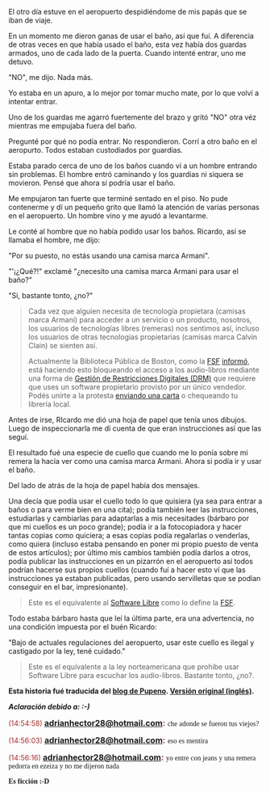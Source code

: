 <html><body><p>El otro día estuve en el aeropuerto despidiéndome de mis papás que se iban de viaje.



En un momento me dieron ganas de usar el baño, así que fuí. A diferencia de otras veces en que había usado el baño, esta vez había dos guardas armados, uno de cada lado de la puerta. Cuando intenté entrar, uno me detuvo.



"NO", me dijo. Nada más.

<!--more-->Yo estaba en un apuro, a lo mejor por tomar mucho mate, por lo que volví a intentar entrar.



Uno de los guardas me agarró fuertemente del brazo y gritó "NO" otra véz mientras me empujaba fuera del baño.



Pregunté por qué no podía entrar. No respondieron. Corrí a otro baño en el aeropurto. Todos estaban custodiados por guardias.



Estaba parado cerca de uno de los baños cuando ví a un hombre entrando sin problemas. El hombre entró caminando y los guardias ni siquera se movieron. Pensé que ahora sí podría usar el baño.



Me empujaron tan fuerte que terminé sentado en el piso. No pude contenerme y dí un pequeño grito que llamó la atención de varias personas en el aeropuerto. Un hombre vino y me ayudó a levantarme.



Le conté al hombre que no había podido usar los baños. Ricardo, así se llamaba el hombre, me dijo:



"Por su puesto, no estás usando una camisa marca Armani".



"'¡¿Qué?!" exclamé "¿necesito una camisa marca Armani para usar el baño?"



"Si, bastante tonto, ¿no?"

</p><blockquote>Cada vez que alguien necesita de tecnología propietara (camisas marca Armani) para acceder a un servicio o un producto, nosotros, los usuarios de tecnologías libres (remeras) nos sentimos así, incluso los usuarios de otras tecnologias propietarias (camisas marca Calvin Clain) se sienten así.



Actualmente la Biblioteca Pública de Boston, como la <a target="_blank" title="Free Software Foundation" href="http://www.fsf.org">FSF</a> <a target="_blank" title="BPL letter from FSF" href="http://www.fsf.org/news/letter-to-the-bpl">informó</a>, está haciendo esto bloqueando el acceso a los audio-libros mediante una forma de <a target="_blank" title="DRM" href="http://www.fsf.org/campaigns/drm.html">Gestión de Restricciones Digitales (DRM)</a> que requiere que uses un software propietario provisto por un único vendedor. Podés unirte a la protesta <a target="_blank" title="DRM" href="http://www.fsf.org/campaigns/drm.html"></a><a target="_blank" title="Mandar una carta" href="http://www.fsf.org/campaigns/bpl.html">enviando una carta</a> o chequeando tu librería local.</blockquote>

Antes de irse, RIcardo me dió una hoja de papel que tenía unos dibujos. Luego de inspeccionarla me dí cuenta de que eran instrucciones así que las seguí.



El resultado fué una especie de cuello que cuando me lo ponía sobre mi remera la hacía ver como una camisa marca Armani. Ahora si podía ir y usar el baño.



Del lado de atrás de la hoja de papel había dos mensajes.



Una decía que podía usar el cuello todo lo que quisiera (ya sea para entrar a baños o para verme bien en una cita); podía también leer las instrucciones, estudiarlas y cambiarlas para adaptarlas a mis necesitades (bárbaro por que mi cuellos es un poco grande); podía ir a la fotocopiadora y hacer tantas copias como quiciera; a esas copias podía regalarlas o venderlas, como quiera (incluso estaba pensando en poner mi propio puesto de venta de estos artículos); por último mis cambios también podía darlos a otros, podía publicar las instrucciones en un pizarrón en el aeropuerto así todos podrían hacerse sus propios cuellos (cuando fuí a hacer esto ví que las instrucciones ya estaban publicadas, pero usando servilletas que se podían conseguir en el bar, impresionante).

<blockquote>Este es el equivalente al <a target="_blank" title="Software Libre" href="http://www.fsf.org/licensing/essays/free-sw.html">Software Libre</a> como lo define la <a target="_blank" title="FSF" href="http://www.fsf.org">FSF</a>.</blockquote>

Todo estaba bárbaro hasta que  leí la última parte, era una advertencia, no una condición impuesta por el buén Ricardo:



"Bajo de actuales regulaciones del aeropuerto, usar este cuello es ilegal y castigado por la ley, tené cuidado."

<blockquote>Este es el equivalente a la ley norteamericana que prohibe usar Software Libre para escuchar los audio-libros. Bastante tonto, ¿no?.</blockquote>

<strong>Esta historia fué traducida del <a target="_blank" title="El blog de Pupeno" href="http://www.pupeno.com">blog de Pupeno</a>. <a target="_blank" title="A day in the airport" href="http://pupeno.com/blog/a-day-at-the-airport">Versión original (inglés)</a>.</strong>



<em><strong>Aclaración debido a: :-)</strong></em>



<font size="2"></font><font color="#a82f2f">(14:54:58) </font><font color="#a82f2f"><strong><font size="3">adrianhector28@hotmail.com:</font></strong></font><font size="3"> </font><font color="#000000"></font><font face="MS Sans Serif">che adonde se fueron tus viejos?</font>



<font size="2"></font><font color="#a82f2f">(14:56:03) </font><font color="#a82f2f"><strong><font size="3">adrianhector28@hotmail.com:</font></strong></font><font size="3"> </font><font color="#000000"></font><font face="MS Sans Serif">eso es mentira</font>

<font size="2"></font><font color="#a82f2f">(14:56:16) </font><font color="#a82f2f"><strong><font size="3">adrianhector28@hotmail.com:</font></strong></font><font size="3"> </font><font color="#000000"></font><font face="MS Sans Serif">yo entre con jeans y una remera pedorra en ezeiza y no me dijeron nada</font>



<strong><font size="3"></font><font color="#000000"></font><font face="MS Sans Serif">Es ficción :-D</font></strong>



<font size="3"></font><font color="#000000"><font face="MS Sans Serif"></font> </font></body></html>